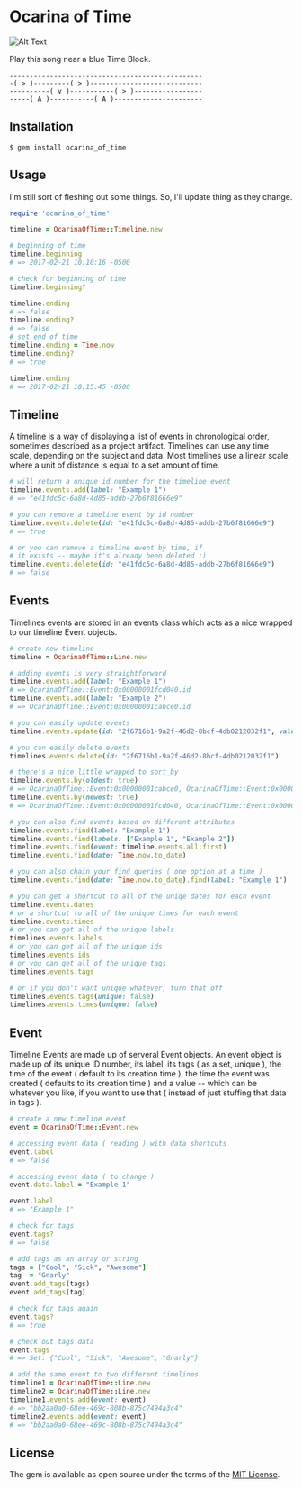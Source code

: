 # Ocarina of Time
![Alt Text](http://i.imgur.com/213eY1X.png)

Play this song near a blue Time Block.

```
------------------------------------------------
-( > )---------( > )----------------------------
----------( v )-----------( > )-----------------
-----( A )-----------( A )----------------------
```

## Installation

    $ gem install ocarina_of_time

## Usage

I'm still sort of fleshing out some things. So, I'll update thing as they change.

```ruby
require 'ocarina_of_time'

timeline = OcarinaOfTime::Timeline.new

# beginning of time
timeline.beginning
# => 2017-02-21 10:10:16 -0500

# check for beginning of time
timeline.beginning?

timeline.ending
# => false
timeline.ending?
# => false
# set end of time
timeline.ending = Time.now
timeline.ending?
# => true

timeline.ending
# => 2017-02-21 10:15:45 -0500
```

## Timeline
A timeline is a way of displaying a list of events in chronological order, sometimes described as a project artifact. Timelines can use any time scale, depending on the subject and data. Most timelines use a linear scale, where a unit of distance is equal to a set amount of time.
 
```ruby
# will return a unique id number for the timeline event
timeline.events.add(label: "Example 1")
# => "e41fdc5c-6a8d-4d85-addb-27b6f81666e9"

# you can remove a timeline event by id number
timeline.events.delete(id: "e41fdc5c-6a8d-4d85-addb-27b6f81666e9")
# => true

# or you can remove a timeline event by time, if
# it exists -- maybe it's already been deleted ;)
timeline.events.delete(id: "e41fdc5c-6a8d-4d85-addb-27b6f81666e9")
# => false
```

## Events
Timelines events are stored in an events class which acts as a nice wrapped to our timeline Event objects.

```ruby
# create new timeline
timeline = OcarinaOfTime::Line.new

# adding events is very straightforward
timeline.events.add(label: "Example 1")
# => OcarinaOfTime::Event:0x00000001fcd040.id
timeline.events.add(label: "Example 2")
# => OcarinaOfTime::Event:0x00000001cabce0.id

# you can easily update events
timeline.events.update(id: "2f6716b1-9a2f-46d2-8bcf-4db0212032f1", value: 1)

# you can easily delete events
timelines.events.delete(id: "2f6716b1-9a2f-46d2-8bcf-4db0212032f1")

# there's a nice little wrapped to sort_by
timeline.events.by(oldest: true)
# => OcarinaOfTime::Event:0x00000001cabce0, OcarinaOfTime::Event:0x00000001fcd040
timeline.events.by(newest: true)
# => OcarinaOfTime::Event:0x00000001fcd040, OcarinaOfTime::Event:0x00000001cabce0

# you can also find events based on different attributes
timeline.events.find(label: "Example 1")
timeline.events.find(labels: ["Example 1", "Example 2"])
timeline.events.find(event: timeline.events.all.first)
timeline.events.find(date: Time.now.to_date)

# you can also chain your find queries ( one option at a time )
timeline.events.find(date: Time.now.to_date).find(label: "Example 1")

# you can get a shortcut to all of the uniqe dates for each event
timeline.events.dates
# or a shortcut to all of the unique times for each event
timeline.events.times
# or you can get all of the unique labels
timelines.events.labels
# or you can get all of the unique ids
timelines.events.ids
# or you can get all of the unique tags
timelines.events.tags

# or if you don't want unique whatever, turn that off
timelines.events.tags(unique: false)
timelines.events.times(unique: false)
```

## Event
Timeline Events are made up of serveral Event objects. An event object is made up of its unique ID number,
its label, its tags ( as a set, unique ), the time of the event ( default to its creation time ), the time
the event was created ( defaults to its creation time ) and a value -- which can be whatever you like, if you
want to use that ( instead of just stuffing that data in tags ).

```ruby
# create a new timeline event
event = OcarinaOfTime::Event.new

# accessing event data ( reading ) with data shortcuts
event.label
# => false

# accessing event data ( to change )
event.data.label = "Example 1"

event.label
# => "Example 1" 

# check for tags
event.tags?
# => false

# add tags as an array or string
tags = ["Cool", "Sick", "Awesome"]
tag  = "Gnarly"
event.add_tags(tags)
event.add_tags(tag)

# check for tags again
event.tags?
# => true

# check out tags data
event.tags
# => Set: {"Cool", "Sick", "Awesome", "Gnarly"}

# add the same event to two different timelines
timeline1 = OcarinaOfTime::Line.new 
timeline2 = OcarinaOfTime::Line.new 
timeline1.events.add(event: event)
# => "bb2aa0a0-68ee-469c-808b-875c7494a3c4"
timeline2.events.add(event: event)
# => "bb2aa0a0-68ee-469c-808b-875c7494a3c4"
```

## License

The gem is available as open source under the terms of the [MIT License](http://opensource.org/licenses/MIT).

